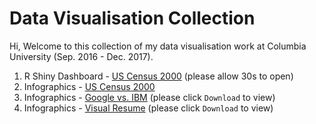 # Data Visualisation Collection

Hi, Welcome to this collection of my data visualisation work at Columbia University (Sep. 2016 - Dec. 2017).

1. R Shiny Dashboard - [US Census 2000](https://mengge.shinyapps.io/us_pop/) (please allow 30s to open)
1. Infographics - [US Census 2000](uscensus2000.jpg) 
1. Infographics - [Google vs. IBM](google%20vs%20ibm.jpg) (please click `Download` to view)
1. Infographics - [Visual Resume](visual%20resume.jpg) (please click `Download` to view)
